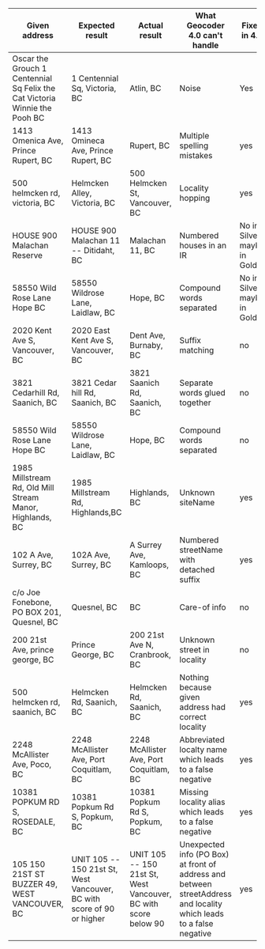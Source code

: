|Given address|Expected result|Actual result|What Geocoder 4.0 can't handle|Fixed in 4.1
|---|---|---|---|---|
Oscar the Grouch 1 Centennial Sq Felix the Cat Victoria Winnie the Pooh BC| 1 Centennial Sq, Victoria, BC|Atlin, BC|Noise|Yes
1413 Omenica Ave, Prince Rupert, BC|1413 Omineca Ave, Prince Rupert, BC|Rupert, BC|Multiple spelling mistakes|yes
500 helmcken rd, victoria, BC|Helmcken Alley, Victoria, BC|500 Helmcken St, Vancouver, BC|Locality hopping|yes
HOUSE 900 Malachan Reserve|HOUSE 900 Malachan 11 -- Ditidaht, BC|Malachan 11, BC|Numbered houses in an IR|No in Silver, maybe in Gold
58550 Wild Rose Lane Hope BC|58550 Wildrose Lane, Laidlaw, BC|Hope, BC|Compound words separated|No in Silver, maybe in Gold
2020 Kent Ave S, Vancouver, BC|2020 East Kent Ave S, Vancouver, BC|Dent Ave, Burnaby, BC|Suffix matching|no
3821 Cedarhill Rd, Saanich, BC|3821 Cedar hill Rd, Saanich, BC|3821 Saanich Rd, Saanich, BC|Separate words glued together|no
58550 Wild Rose Lane Hope BC|58550 Wildrose Lane, Laidlaw, BC|Hope, BC|Compound words separated|no
1985 Millstream Rd, Old Mill Stream Manor, Highlands, BC|1985 Millstream Rd, Highlands,BC|Highlands, BC|Unknown siteName|yes
102 A Ave, Surrey, BC|102A Ave, Surrey, BC|A Surrey Ave, Kamloops, BC|Numbered streetName with detached suffix|yes
c/o Joe Fonebone, PO BOX 201, Quesnel, BC|Quesnel, BC|BC|Care-of info|no
200 21st Ave, prince george, BC|Prince George, BC|200 21st Ave N, Cranbrook, BC|Unknown street in locality|no
500 helmcken rd, saanich, BC|Helmcken Rd, Saanich, BC|Helmcken Rd, Saanich, BC|Nothing because given address had correct locality|yes
2248 McAllister Ave, Poco, BC|2248 McAllister Ave, Port Coquitlam, BC|2248 McAllister Ave, Port Coquitlam, BC|Abbreviated localty name which leads to a false negative|yes
10381 POPKUM RD S, ROSEDALE, BC|10381 Popkum Rd S, Popkum, BC|10381 Popkum Rd S, Popkum, BC|Missing locality alias which leads to a false negative|yes
105 150 21ST ST BUZZER 49, WEST VANCOUVER, BC|UNIT 105 -- 150 21st St, West Vancouver, BC with score of 90 or higher|UNIT 105 -- 150 21st St, West Vancouver, BC with score below 90|Unexpected info (PO Box) at front of address and between streetAddress and locality which leads to a false negative|yes
